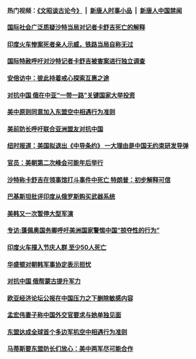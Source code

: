 #### 热门视频：[《文昭谈古论今》](https://github.com/gfw-breaker/wenzhao/blob/master/README.md?t=10210633) &nbsp;|&nbsp; [新唐人时事小品](https://github.com/gfw-breaker/ntdtv-comedy/blob/master/README.md?t=10210633) &nbsp;|&nbsp; [新唐人中国禁闻](https://github.com/gfw-breaker/ntdtv-news/blob/master/README.md?t=10210633)

#### [国际社会广泛质疑沙特当局对记者卡舒吉死亡的解释](../pages/z__yoerrvp/4622461.md?t=10210633) 

#### [印度火车惨案死者亲人示威，铁路当局自称无过](../pages/z__yoerrvp/4622067.md?t=10210633) 

#### [国际特赦呼吁对沙特记者卡舒吉被害案进行独立调查](../pages/z__yoerrvp/4621937.md?t=10210633) 

#### [安倍访中：彼此持着戒心探索互惠之途](../pages/z__yoerrvp/4621870.md?t=10210633) 

#### [对抗中国 俄在中亚“一带一路”关键国家大举投资](../pages/z__yoerrvp/4621858.md?t=10210633) 

#### [美中原则同意加入东盟空中相遇行为准则](../pages/z__yoerrvp/4621756.md?t=10210633) 

#### [美前防长呼吁联合亚洲盟友对抗中国](../pages/z__yoerrvp/4621695.md?t=10210633) 

#### [纽时报道：美国拟退出《中导条约》 一大理由是中国无约束研发导弹](../pages/z__yoerrvp/4621678.md?t=10210633) 

#### [官员：美朝第二次峰会可能年后举行](../pages/z__yoerrvp/4621662.md?t=10210633) 

#### [沙特称卡舒吉在领事馆打斗事件中死亡 特朗普：初步解释可信](../pages/z__yoerrvp/4621644.md?t=10210633) 

#### [巴基斯坦批评印度从俄罗斯购买武器系统](../pages/z__yoerrvp/4621233.md?t=10210633) 

#### [美韩又一次暂停大型军演](../pages/z__yoerrvp/4621163.md?t=10210633) 

#### [专访:蓬佩奥国务卿呼吁美洲国家警惕中国“掠夺性的行为”](../pages/z__yoerrvp/4621172.md?t=10210633) 

#### [印度火车撞入节庆人群 至少50人死亡](../pages/z__yoerrvp/4621056.md?t=10210633) 

#### [华盛顿对朝韩军事协定表示担忧](../pages/z__yoerrvp/4620811.md?t=10210633) 

#### [对抗中国 俄帮蒙古提升军力](../pages/z__yoerrvp/4620632.md?t=10210633) 

#### [欧亚经济论坛公报在中国压力之下删除敏感内容](../pages/z__yoerrvp/4620414.md?t=10210633) 

#### [孟宏伟妻子称中国外交官要求与她单独见面](../pages/z__yoerrvp/4620375.md?t=10210633) 

#### [东盟达成全球首个多边军机空中相遇行为准则](../pages/z__yoerrvp/4620356.md?t=10210633) 

#### [马蒂斯要东盟防长们放心：美中两军尽可能合作](../pages/z__yoerrvp/4620179.md?t=10210633) 

